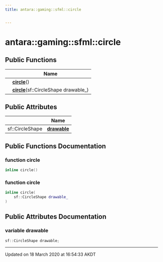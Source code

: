 ```yaml
---
title: antara::gaming::sfml::circle


---
```


# antara::gaming::sfml::circle















## Public Functions

|                | Name           |
| -------------- | -------------- |
|  | **[circle](Classes/structantara_1_1gaming_1_1sfml_1_1circle.md#function-circle)**()  |
|  | **[circle](Classes/structantara_1_1gaming_1_1sfml_1_1circle.md#function-circle)**(sf::CircleShape drawable_)  |


## Public Attributes

|                | Name           |
| -------------- | -------------- |
| sf::CircleShape | **[drawable](Classes/structantara_1_1gaming_1_1sfml_1_1circle.md#variable-drawable)**  |










## Public Functions Documentation

### function circle

```cpp
inline circle()
```




























### function circle

```cpp
inline circle(
    sf::CircleShape drawable_
)
```






























## Public Attributes Documentation

### variable drawable

```cpp
sf::CircleShape drawable;
```
































-------------------------------

Updated on 18 March 2020 at 16:54:33 AKDT